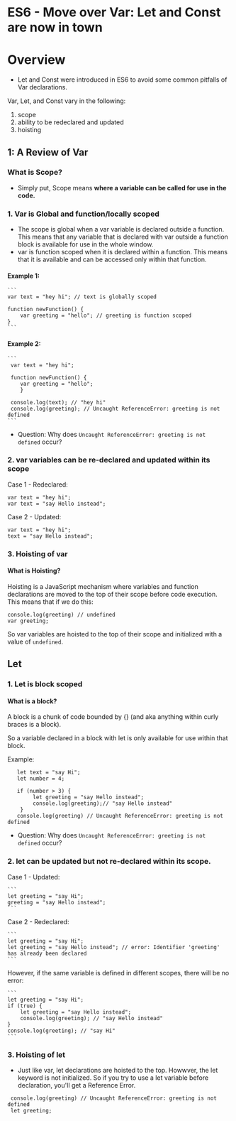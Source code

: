 # ES6 - Move over Var: Let and Const are now in town 

# Overview
 - Let and Const were introduced in ES6 to avoid some common pitfalls of Var declarations. 

Var, Let, and Const vary in the following: 
1. scope
2. ability to be redeclared and updated
3. hoisting

## 1: A Review of Var 

### What is Scope? 

- Simply put, Scope means <b> where a variable can be called for use in the code. </b> 

### 1. Var is Global and function/locally scoped
- The scope is global when a var variable is declared outside a function. This means that any variable that is declared with var outside a function block is available for use in the whole window.
- var is function scoped when it is declared within a function. This means that it is available and can be accessed only within that function.

#### Example 1:  
    ```
    var text = "hey hi"; // text is globally scoped
    
    function newFunction() {
        var greeting = "hello"; // greeting is function scoped
    }
    ```

#### Example 2: 
    ```
     var text = "hey hi"; 
    
     function newFunction() {
        var greeting = "hello"; 
        }
        
     console.log(text); // "hey hi"
     console.log(greeting); // Uncaught ReferenceError: greeting is not defined
    ```
    
-  Question: Why does `Uncaught ReferenceError: greeting is not defined` occur? 


### 2. var variables can be re-declared and updated within its scope 
Case 1 - Redeclared: 
  ``` 
  var text = "hey hi";
  var text = "say Hello instead";
  ```
Case 2 - Updated:
  ```
  var text = "hey hi";
  text = "say Hello instead";
  ```
  
### 3. Hoisting of var

#### What is Hoisting? 
Hoisting is a JavaScript mechanism where variables and function declarations are moved to the top of their scope before code execution. This means that if we do this:

```
console.log(greeting) // undefined
var greeting;
```

So var variables are hoisted to the top of their scope and initialized with a value of `undefined`.

## Let

### 1. Let is block scoped
#### What is a block? 
A block is a chunk of code bounded by {} (and aka anything within curly braces is a block).

So a variable declared in a block with let is only available for use within that block. 

Example: 
```
   let text = "say Hi";
   let number = 4;
 
   if (number > 3) {
        let greeting = "say Hello instead";
        console.log(greeting);// "say Hello instead"
    }
   console.log(greeting) // Uncaught ReferenceError: greeting is not defined
```   
-  Question: Why does `Uncaught ReferenceError: greeting is not defined` occur? 

### 2. let can be updated but not re-declared within its scope.
Case 1 - Updated: 

    ```
    let greeting = "say Hi";
    greeting = "say Hello instead";
    ```
    
Case 2 - Redeclared: 

    ```
    let greeting = "say Hi";
    let greeting = "say Hello instead"; // error: Identifier 'greeting' has already been declared
    ```

However, if the same variable is defined in different scopes, there will be no error:

    ```
    let greeting = "say Hi";
    if (true) {
        let greeting = "say Hello instead";
        console.log(greeting); // "say Hello instead"
    }
    console.log(greeting); // "say Hi"
    ```    

### 3. Hoisting of let
- Just like  var, let declarations are hoisted to the top. Howwver, the let keyword is not initialized. So if you try to use a let variable before declaration, you'll get a Reference Error.

```
 console.log(greeting) // Uncaught ReferenceError: greeting is not defined
 let greeting;
```



    
    
    




